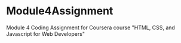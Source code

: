 # Module4Assignment
Module 4 Coding Assignment for Coursera course "HTML, CSS, and Javascript for Web Developers"
